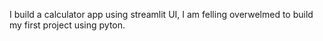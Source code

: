 I build a calculator app using streamlit UI, I am felling overwelmed to build my first project using pyton.
